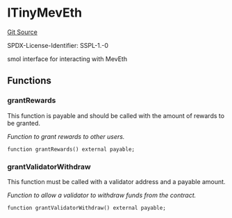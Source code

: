 # ITinyMevEth
[Git Source](https://github.com/manifoldfinance/mevETH2/blob/fb1b10e0f4766c0b96be04b99ddfd379368057c1/src/interfaces/ITinyMevEth.sol)

SPDX-License-Identifier: SSPL-1.-0

smol interface for interacting with MevEth


## Functions
### grantRewards

This function is payable and should be called with the amount of rewards to be granted.

*Function to grant rewards to other users.*


```solidity
function grantRewards() external payable;
```

### grantValidatorWithdraw

This function must be called with a validator address and a payable amount.

*Function to allow a validator to withdraw funds from the contract.*


```solidity
function grantValidatorWithdraw() external payable;
```


